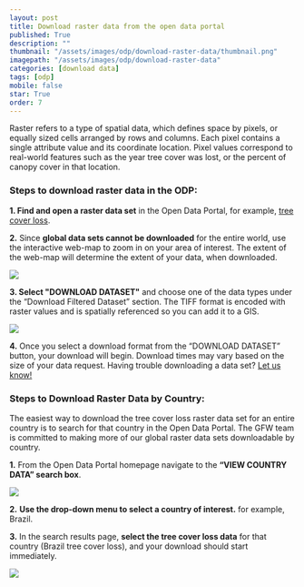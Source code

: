 ```yaml
---
layout: post
title: Download raster data from the open data portal
published: True
description: ""
thumbnail: "/assets/images/odp/download-raster-data/thumbnail.png"
imagepath: "/assets/images/odp/download-raster-data"
categories: [download data]
tags: [odp]
mobile: false
star: True
order: 7
---
```


<div id="desktopContent" class="content">
  <p>Raster refers to a type of spatial data, which defines space by pixels, or equally sized cells arranged by rows and columns. Each pixel contains a single attribute value and its coordinate location. Pixel values correspond to real-world features such as the year tree cover was lost, or the percent of canopy cover in that location.</p>
  <h3 class="overview_title">Steps to download raster data in the ODP:</h3>
  <p><strong>1. Find and open a raster data set</strong> in the Open Data Portal, for example, <a class="download-mobile-link" href="http://earthenginepartners.appspot.com/science-2013-global-forest">tree cover loss</a>.</p>
  <p><strong>2.</strong> Since <strong>global data sets cannot be downloaded</strong> for the entire world, use the interactive web-map to zoom in on your area of interest. The extent of the web-map will determine the extent of your data, when downloaded.</p>
  <p><img src="{{site.baseurl}}{{page.imagepath}}/desktop/desktop1.png"/></p>
  <p><strong>3. Select "DOWNLOAD DATASET"</strong> and choose one of the data types under the “Download Filtered Dataset” section. The TIFF format is encoded with raster values and is spatially referenced so you can add it to a GIS.</p>
  <p><img src="{{site.baseurl}}{{page.imagepath}}/desktop/desktop2.png"/></p>
  <p><strong>4.</strong> Once you select a download format from the “DOWNLOAD DATASET” button, your download will begin. Download times may vary based on the size of your data request. Having trouble downloading a data set? <a href="mailto:astrong@wri.org">Let us know!</a></p>

  <h3 class="overview_title">Steps to Download Raster Data by Country:</h3>
  <p>The easiest way to download the tree cover loss raster data set for an entire country is to search for that country in the Open Data Portal. The GFW team is committed to making more of our global raster data sets downloadable by country.</p>
  <p><strong>1.</strong> From the Open Data Portal homepage navigate to the <strong>“VIEW COUNTRY DATA” search box</strong>.</p>
  <p><img src="{{site.baseurl}}{{page.imagepath}}/desktop/desktop3.png"/></p>
  <p><strong>2.</strong> <strong>Use the drop-down menu to select a country of interest.</strong> for example, Brazil.</p>
  <p><strong>3.</strong> In the search results page, <strong>select the tree cover loss data</strong> for that country (Brazil tree cover loss), and your download should start immediately.</p>
  <p><img src="{{site.baseurl}}{{page.imagepath}}/desktop/desktop4.png"/></p>
</div>

<div id="mobileContent" class="content"></div>
